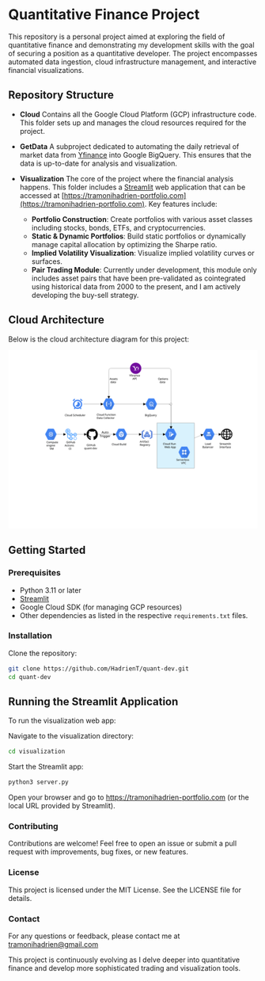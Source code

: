 # Quantitative Finance Project

This repository is a personal project aimed at exploring the field of quantitative finance and demonstrating my development skills with the goal of securing a position as a quantitative developer. The project encompasses automated data ingestion, cloud infrastructure management, and interactive financial visualizations.

## Repository Structure

- **Cloud**
  Contains all the Google Cloud Platform (GCP) infrastructure code. This folder sets up and manages the cloud resources required for the project.

- **GetData**
  A subproject dedicated to automating the daily retrieval of market data from [Yfinance](https://pypi.org/project/yfinance/) into Google BigQuery. This ensures that the data is up-to-date for analysis and visualization.

- **Visualization**
  The core of the project where the financial analysis happens. This folder includes a [Streamlit](https://streamlit.io/) web application that can be accessed at [https://tramonihadrien-portfolio.com](https://tramonihadrien-portfolio.com). Key features include:
  - **Portfolio Construction**: Create portfolios with various asset classes including stocks, bonds, ETFs, and cryptocurrencies.
  - **Static & Dynamic Portfolios**: Build static portfolios or dynamically manage capital allocation by optimizing the Sharpe ratio.
  - **Implied Volatility Visualization**: Visualize implied volatility curves or surfaces.
  - **Pair Trading Module**: Currently under development, this module only includes asset pairs that have been pre-validated as cointegrated using historical data from 2000 to the present, and I am actively developing the buy-sell strategy.

## Cloud Architecture

Below is the cloud architecture diagram for this project:

![Cloud Architecture](visualization/assets/quant-dev%203.svg)

## Getting Started

### Prerequisites

- Python 3.11 or later
- [Streamlit](https://streamlit.io/)
- Google Cloud SDK (for managing GCP resources)
- Other dependencies as listed in the respective `requirements.txt` files.

### Installation

Clone the repository:

```bash
git clone https://github.com/HadrienT/quant-dev.git
cd quant-dev
```

## Running the Streamlit Application

To run the visualization web app:

Navigate to the visualization directory:

```bash
cd visualization
```

Start the Streamlit app:

```bash
python3 server.py
```

Open your browser and go to https://tramonihadrien-portfolio.com (or the local URL provided by Streamlit).

### Contributing

Contributions are welcome! Feel free to open an issue or submit a pull request with improvements, bug fixes, or new features.

### License

This project is licensed under the MIT License. See the LICENSE file for details.

### Contact

For any questions or feedback, please contact me at tramonihadrien@gmail.com

This project is continuously evolving as I delve deeper into quantitative finance and develop more sophisticated trading and visualization tools.
